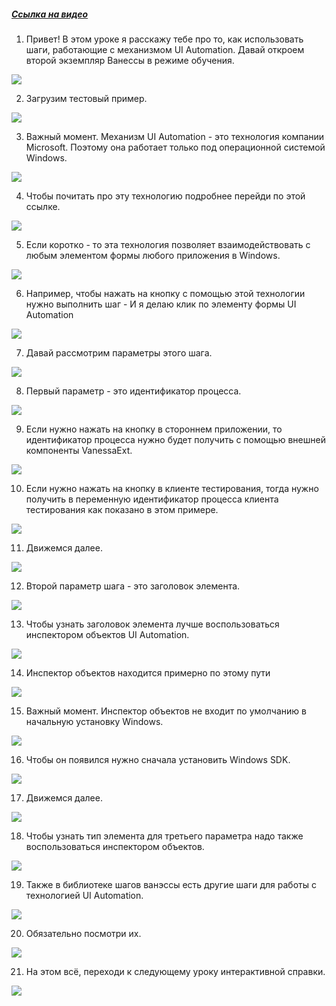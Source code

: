 ﻿##### [Ссылка на видео](https://youtu.be/bxmXLnRNwC8)

001. Привет! В этом уроке я расскажу тебе про то, как использовать шаги, работающие с механизмом UI Automation. Давай откроем второй экземпляр Ванессы в режиме обучения.

![](https://vanessa-files.do.bit-erp.ru/Doc/1.2.041.1/MD/Глава11/images/000_ШагиДляРаботыСUIAutomation.png)

002. Загрузим тестовый пример.

![](https://vanessa-files.do.bit-erp.ru/Doc/1.2.041.1/MD/Глава11/images/005_ШагиДляРаботыСUIAutomation.png)

003. Важный момент. Механизм UI Automation - это технология компании Microsoft. Поэтому она работает только под операционной системой Windows.

![](https://vanessa-files.do.bit-erp.ru/Doc/1.2.041.1/MD/Глава11/images/006_ШагиДляРаботыСUIAutomation.png)

004. Чтобы почитать про эту технологию подробнее перейди по этой ссылке.

![](https://vanessa-files.do.bit-erp.ru/Doc/1.2.041.1/MD/Глава11/images/009_ШагиДляРаботыСUIAutomation.png)

005. Если коротко - то эта технология позволяет взаимодействовать с любым элементом формы любого приложения в Windows.

![](https://vanessa-files.do.bit-erp.ru/Doc/1.2.041.1/MD/Глава11/images/012_ШагиДляРаботыСUIAutomation.png)

006. Например, чтобы нажать на кнопку с помощью этой технологии нужно выполнить шаг - И я делаю клик по элементу формы UI Automation

![](https://vanessa-files.do.bit-erp.ru/Doc/1.2.041.1/MD/Глава11/images/015_ШагиДляРаботыСUIAutomation.png)

007. Давай рассмотрим параметры этого шага.

![](https://vanessa-files.do.bit-erp.ru/Doc/1.2.041.1/MD/Глава11/images/018_ШагиДляРаботыСUIAutomation.png)

008. Первый параметр - это идентификатор процесса.

![](https://vanessa-files.do.bit-erp.ru/Doc/1.2.041.1/MD/Глава11/images/021_ШагиДляРаботыСUIAutomation.png)

009. Если нужно нажать на кнопку в стороннем приложении, то идентификатор процесса нужно будет получить с помощью внешней компоненты VanessaExt.

![](https://vanessa-files.do.bit-erp.ru/Doc/1.2.041.1/MD/Глава11/images/024_ШагиДляРаботыСUIAutomation.png)

010. Если нужно нажать на кнопку в клиенте тестирования, тогда нужно получить в переменную идентификатор процесса клиента тестирования как показано в этом примере.

![](https://vanessa-files.do.bit-erp.ru/Doc/1.2.041.1/MD/Глава11/images/028_ШагиДляРаботыСUIAutomation.png)

011. Движемся далее.

![](https://vanessa-files.do.bit-erp.ru/Doc/1.2.041.1/MD/Глава11/images/031_ШагиДляРаботыСUIAutomation.png)

012. Второй параметр шага - это заголовок элемента.

![](https://vanessa-files.do.bit-erp.ru/Doc/1.2.041.1/MD/Глава11/images/034_ШагиДляРаботыСUIAutomation.png)

013. Чтобы узнать заголовок элемента лучше воспользоваться инспектором объектов UI Automation.

![](https://vanessa-files.do.bit-erp.ru/Doc/1.2.041.1/MD/Глава11/images/037_ШагиДляРаботыСUIAutomation.png)

014. Инспектор объектов находится примерно по этому пути

![](https://vanessa-files.do.bit-erp.ru/Doc/1.2.041.1/MD/Глава11/images/040_ШагиДляРаботыСUIAutomation.png)

015. Важный момент. Инспектор объектов не входит по умолчанию в начальную установку Windows.

![](https://vanessa-files.do.bit-erp.ru/Doc/1.2.041.1/MD/Глава11/images/043_ШагиДляРаботыСUIAutomation.png)

016. Чтобы он появился нужно сначала установить Windows SDK.

![](https://vanessa-files.do.bit-erp.ru/Doc/1.2.041.1/MD/Глава11/images/046_ШагиДляРаботыСUIAutomation.png)

017. Движемся далее.

![](https://vanessa-files.do.bit-erp.ru/Doc/1.2.041.1/MD/Глава11/images/049_ШагиДляРаботыСUIAutomation.png)

018. Чтобы узнать тип элемента для третьего параметра надо также воспользоваться инспектором объектов.

![](https://vanessa-files.do.bit-erp.ru/Doc/1.2.041.1/MD/Глава11/images/052_ШагиДляРаботыСUIAutomation.png)

019. Также в библиотеке шагов ванэссы есть другие шаги для работы с технологией UI Automation.

![](https://vanessa-files.do.bit-erp.ru/Doc/1.2.041.1/MD/Глава11/images/055_ШагиДляРаботыСUIAutomation.png)

020. Обязательно посмотри их.

![](https://vanessa-files.do.bit-erp.ru/Doc/1.2.041.1/MD/Глава11/images/056_ШагиДляРаботыСUIAutomation.png)

021. На этом всё, переходи к следующему уроку интерактивной справки.

![](https://vanessa-files.do.bit-erp.ru/Doc/1.2.041.1/MD/Глава11/images/057_ШагиДляРаботыСUIAutomation.png)
